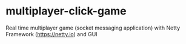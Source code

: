 # multiplayer-click-game

Real time multiplayer game (socket messaging application) with Netty Framework (https://netty.io) and GUI


